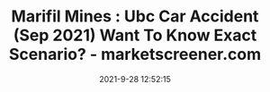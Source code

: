 ---
"title": "Marifil Mines : Ubc Car Accident (Sep 2021) Want To Know Exact Scenario? - marketscreener.com"
"date": "2021-9-28 12:52:15"
"feed_name": "GOOGLENEWSMINING"
"feed_website": "https://news.google.com/search?q=mining%2Bincident&hl=en-US&gl=US&ceid=US:en"
"feed_rss": "https://news.google.com/rss/search?q=mining%2Bincident&hl=en-US&gl=US&ceid=US:en"
"link": "https://www.marketscreener.com/quote/stock/MARIFIL-MINES-LIMITED-49477403/news/Marifil-Mines-Ubc-Car-Accident-Sep-2021-Want-To-Know-Exact-Scenario-36537142/"
"source": "{'href': 'https://www.marketscreener.com', 'title': 'marketscreener.com'}"
"file": "_posts/2021-1-1-96c3b2feb6a04d980d5ff5113df43453849974b3.md"
"accident": "1"
"drilling": "1"
"dead": "0"
"injured": "0"
"arrested": "0"
"where": "unknown site"
"place": "unknown place"
---